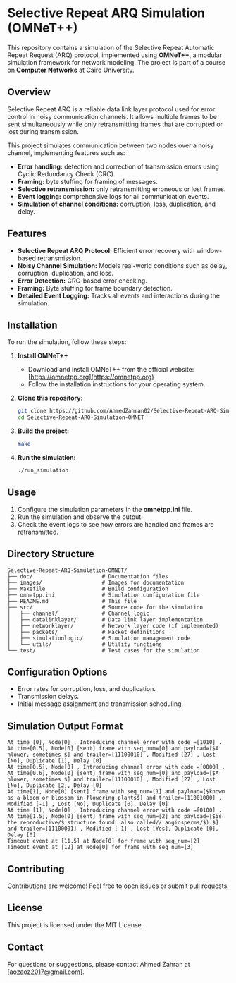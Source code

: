 # Selective Repeat ARQ Simulation (OMNeT++)

This repository contains a simulation of the Selective Repeat Automatic Repeat Request (ARQ) protocol, implemented using **OMNeT++**, a modular simulation framework for network modeling. The project is part of a course on **Computer Networks** at Cairo University.

## Overview
Selective Repeat ARQ is a reliable data link layer protocol used for error control in noisy communication channels. It allows multiple frames to be sent simultaneously while only retransmitting frames that are corrupted or lost during transmission.

This project simulates communication between two nodes over a noisy channel, implementing features such as:
- **Error handling:** detection and correction of transmission errors using Cyclic Redundancy Check (CRC).
- **Framing:** byte stuffing for framing of messages.
- **Selective retransmission:** only retransmitting erroneous or lost frames.
- **Event logging:** comprehensive logs for all communication events.
- **Simulation of channel conditions:** corruption, loss, duplication, and delay.

## Features
- **Selective Repeat ARQ Protocol:** Efficient error recovery with window-based retransmission.
- **Noisy Channel Simulation:** Models real-world conditions such as delay, corruption, duplication, and loss.
- **Error Detection:** CRC-based error checking.
- **Framing:** Byte stuffing for frame boundary detection.
- **Detailed Event Logging:** Tracks all events and interactions during the simulation.

## Installation
To run the simulation, follow these steps:

1. **Install OMNeT++**
   - Download and install OMNeT++ from the official website: [https://omnetpp.org](https://omnetpp.org)
   - Follow the installation instructions for your operating system.

2. **Clone this repository:**
   ```bash
   git clone https://github.com/AhmedZahran02/Selective-Repeat-ARQ-Simulation-OMNET
   cd Selective-Repeat-ARQ-Simulation-OMNET
   ```

3. **Build the project:**
   ```bash
   make
   ```

4. **Run the simulation:**
   ```bash
   ./run_simulation
   ```

## Usage
1. Configure the simulation parameters in the **omnetpp.ini** file.
2. Run the simulation and observe the output.
3. Check the event logs to see how errors are handled and frames are retransmitted.

## Directory Structure
```
Selective-Repeat-ARQ-Simulation-OMNET/
├── doc/                      # Documentation files
├── images/                   # Images for documentation
├── Makefile                  # Build configuration
├── omnetpp.ini               # Simulation configuration file
├── README.md                 # This file
├── src/                      # Source code for the simulation
│   ├── channel/              # Channel logic
│   ├── datalinklayer/        # Data link layer implementation
│   ├── networklayer/         # Network layer code (if implemented)
│   ├── packets/              # Packet definitions
│   ├── simulationlogic/      # Simulation management code
│   └── utils/                # Utility functions
└── test/                     # Test cases for the simulation
```

## Configuration Options
- Error rates for corruption, loss, and duplication.
- Transmission delays.
- Initial message assignment and transmission scheduling.

## Simulation Output Format
```
At time [0], Node[0] , Introducing channel error with code =[1010] .
At time[0.5], Node[0] [sent] frame with seq_num=[0] and payload=[$A nlower, sometimes $] and trailer=[11100010] , Modified [27] , Lost [No], Duplicate [1], Delay [0]
At time[0.5], Node[0] , Introducing channel error with code =[0000] .
At time[0.6], Node[0] [sent] frame with seq_num=[0] and payload=[$A nlower, sometimes $] and trailer=[11100010] , Modified [27] , Lost [No], Duplicate [2], Delay [0]
At time[1], Node[0] [sent] frame with seq_num=[1] and payload=[$known as a bloom or blossom in flowering plants$] and trailer=[11001000] , Modified [-1] , Lost [No], Duplicate [0], Delay [0]
At time [1], Node[0] , Introducing channel error with code =[0100] .
At time[1.5], Node[0] [sent] frame with seq_num=[2] and payload=[$is the reproductive/$ structure found  also called// angiosperms/$).$] and trailer=[11100001] , Modified [-1] , Lost [Yes], Duplicate [0], Delay [0]
Timeout event at [11.5] at Node[0] for frame with seq_num=[2]
Timeout event at [12] at Node[0] for frame with seq_num=[3]
```

## Contributing
Contributions are welcome! Feel free to open issues or submit pull requests.

## License
This project is licensed under the MIT License.

## Contact
For questions or suggestions, please contact Ahmed Zahran at [aozaoz2017@gmail.com].

